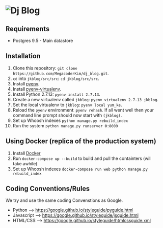 # ![Dj Blog](static/img/python.png)

## Requirements
* Postgres 9.5 - Main datastore

## Installation

1. Clone this repository: `git clone https://github.com/MegacoderKim/dj_blog.git`.
2. `cd` into `jkblog/src/src`: `cd jkblog/src/src`.
3. Install [pyenv](https://github.com/yyuu/pyenv#installation).
4. Install [pyenv-virtualenv](https://github.com/yyuu/pyenv-virtualenv#installation).
5. Install Python 2.7.13: `pyenv install 2.7.13`.
6. Create a new virtualenv called `jkblog`: `pyenv virtualenv 2.7.13 jkblog`.
7. Set the local virtualenv to `jkblog`: `pyenv local yum_ke`.
8. Reload the `pyenv` environment: `pyenv rehash`. If all went well then your command line prompt should now start with `(jkblog)`.
9. Set up Whoosh indexes `python manage.py rebuild_index`
10. Run the system `python manage.py runserver 0:8000`

## Using Docker (replica of the production system)


1. Install [Docker](https://docs.docker.com/engine/installation/)
2. Run `docker-compose up --build` to build and pull the containters (will take awhile)
3. Set up Whoosh indexes `docker-compose run web python manage.py rebuild_index`


## Coding Conventions/Rules

We try and use the same coding Convenstions as Google.

* Python --> https://google.github.io/styleguide/pyguide.html
* Javascript --> https://google.github.io/styleguide/jsguide.html
* HTML/CSS --> https://google.github.io/styleguide/htmlcssguide.xml
